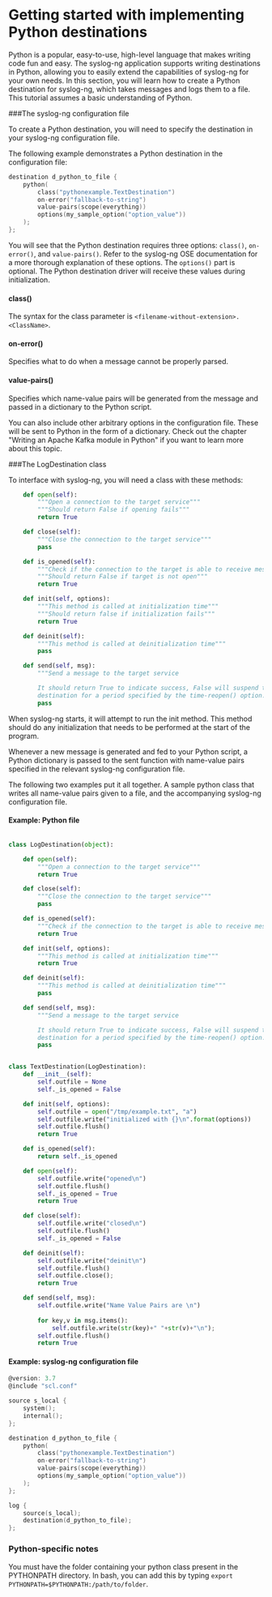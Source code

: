 # Getting started with implementing Python destinations

Python is a popular, easy-to-use, high-level language that makes writing code fun and easy. The syslog-ng application supports writing destinations in Python, allowing you to easily extend the capabilities of syslog-ng for your own needs. In this section, you will learn how to create a Python destination for syslog-ng, which takes messages and logs them to a file. This tutorial assumes a basic understanding of Python.

###The syslog-ng configuration file

To create a Python destination, you will need to specify the destination in your syslog-ng configuration file.

The following example demonstrates a Python destination in the configuration file:

```c
destination d_python_to_file {
    python(
        class("pythonexample.TextDestination")
        on-error("fallback-to-string")
        value-pairs(scope(everything))
        options(my_sample_option("option_value"))
    );
};
```

You will see that the Python destination requires three options: `class()`, `on-error()`, and `value-pairs()`. Refer to the syslog-ng OSE documentation for a more thorough explanation of these options. The `options()` part is optional. The Python destination driver will receive these values during initialization.

#### class()

The syntax for the class parameter is `<filename-without-extension>.<ClassName>`.

#### on-error()

Specifies what to do when a message cannot be properly parsed.

#### value-pairs()

Specifies which name-value pairs will be generated from the message and passed in a dictionary to the Python script.

You can also include other arbitrary options in the configuration file. These will be sent to Python in the form of a dictionary. Check out the chapter "Writing an Apache Kafka module in Python" if you want to learn more about this topic.

###The LogDestination class

To interface with syslog-ng, you will need a class with these methods:

```python
    def open(self):
        """Open a connection to the target service"""
        """Should return False if opening fails"""
        return True

    def close(self):
        """Close the connection to the target service"""
        pass

    def is_opened(self):
        """Check if the connection to the target is able to receive messages"""
        """Should return False if target is not open"""
        return True

    def init(self, options):
        """This method is called at initialization time"""
        """Should return false if initialization fails"""
        return True

    def deinit(self):
        """This method is called at deinitialization time"""
        pass

    def send(self, msg):
        """Send a message to the target service

        It should return True to indicate success, False will suspend the
        destination for a period specified by the time-reopen() option."""
        pass
```

When syslog-ng starts, it will attempt to run the init method. This method should do any initialization that needs to be performed at the start of the program.

Whenever a new message is generated and fed to your Python script, a Python dictionary is passed to the sent function with name-value pairs specified in the relevant syslog-ng configuration file.

The following two examples put it all together. A sample python class that writes all name-value pairs given to a file, and the accompanying syslog-ng configuration file.

#### Example: Python file ####

```python

class LogDestination(object):

    def open(self):
        """Open a connection to the target service"""
        return True

    def close(self):
        """Close the connection to the target service"""
        pass

    def is_opened(self):
        """Check if the connection to the target is able to receive messages"""
        return True

    def init(self, options):
        """This method is called at initialization time"""
        return True

    def deinit(self):
        """This method is called at deinitialization time"""
        pass

    def send(self, msg):
        """Send a message to the target service

        It should return True to indicate success, False will suspend the
        destination for a period specified by the time-reopen() option."""
        pass


class TextDestination(LogDestination):
    def __init__(self):
        self.outfile = None
        self._is_opened = False

    def init(self, options):
        self.outfile = open("/tmp/example.txt", "a")
        self.outfile.write("initialized with {}\n".format(options))
        self.outfile.flush()
        return True

    def is_opened(self):
        return self._is_opened

    def open(self):
        self.outfile.write("opened\n")
        self.outfile.flush()
        self._is_opened = True
        return True

    def close(self):
        self.outfile.write("closed\n")
        self.outfile.flush()
        self._is_opened = False

    def deinit(self):
        self.outfile.write("deinit\n")
        self.outfile.flush()
        self.outfile.close();
        return True

    def send(self, msg):
        self.outfile.write("Name Value Pairs are \n")
        
        for key,v in msg.items():
            self.outfile.write(str(key)+" "+str(v)+"\n");
        self.outfile.flush()
        return True
```
#### Example: syslog-ng configuration file ####
```c
@version: 3.7
@include "scl.conf"

source s_local {
    system();
    internal();
};

destination d_python_to_file {
    python(
        class("pythonexample.TextDestination")
        on-error("fallback-to-string")
        value-pairs(scope(everything))
        options(my_sample_option("option_value"))
    );
};

log {
    source(s_local);
    destination(d_python_to_file);
};
```

### Python-specific notes
You must have the folder containing your python class present in the PYTHONPATH directory. In bash, you can add this by typing `export PYTHONPATH=$PYTHONPATH:/path/to/folder`.
